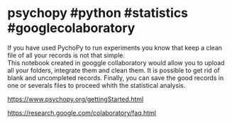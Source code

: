 # psychopy #python #statistics #googlecolaboratory

If you have used PychoPy to run experiments you know that keep a clean file of all your records is not that simple.  
This notebook created in googgle collaboratory would allow you to upload all your folders, integrate them and clean them. 
It is possible to get rid of blank and uncompleted records.
Finally, you can save the good records in one or severals files to proceed whith the statistical analysis.

https://www.psychopy.org/gettingStarted.html

https://research.google.com/colaboratory/faq.html
